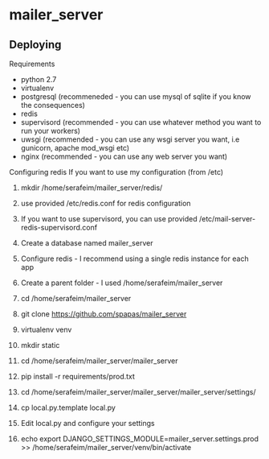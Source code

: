 mailer_server
=============

Deploying
---------

Requirements

- python 2.7
- virtualenv
- postgresql (recommeneded - you can use mysql of sqlite if you know the consequences)
- redis
- supervisord (recommended - you can use whatever method you want to run your workers)
- uwsgi (recommended - you can use any wsgi server you want, i.e gunicorn, apache mod_wsgi etc)
- nginx (recommended - you can use any web server you want)

Configuring redis
If you want to use my configuration (from /etc)
1. mkdir /home/serafeim/mailer_server/redis/
1. use provided /etc/redis.conf for redis configuration
1. If you want to use supervisord, you can use provided /etc/mail-server-redis-supervisord.conf



1. Create a database named mailer_server
1. Configure redis - I recommend using a single redis instance for each app
1. Create a parent folder - I used /home/serafeim/mailer_server
1. cd /home/serafeim/mailer_server
1. git clone https://github.com/spapas/mailer_server
1. virtualenv venv
1. mkdir static
1. cd /home/serafeim/mailer_server/mailer_server
1. pip install -r requirements/prod.txt
1. cd /home/serafeim/mailer_server/mailer_server/mailer_server/settings/
1. cp local.py.template local.py
1. Edit local.py and configure your settings
1. echo export DJANGO_SETTINGS_MODULE=mailer_server.settings.prod >> /home/serafeim/mailer_server/venv/bin/activate
